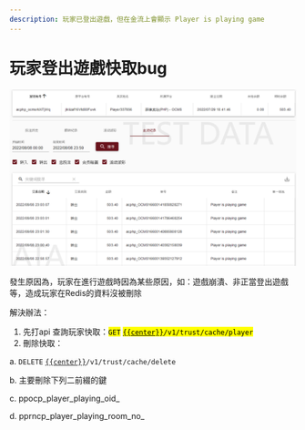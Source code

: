 ```yaml
---
description: 玩家已登出遊戲，但在金流上會顯示 Player is playing game
---
```


# 玩家登出遊戲快取bug

![客服查詢到的玩家金流狀態](<../../.gitbook/assets/image (15).png>)

發生原因為，玩家在進行遊戲時因為某些原因，如：遊戲崩潰、非正當登出遊戲等，造成玩家在Redis的資料沒被刪除



解決辦法：

1. 先打api 查詢玩家快取：<mark style="background-color:yellow;">`GET`</mark> [<mark style="background-color:yellow;">`{{center}}`</mark>](http://3.115.35.142:8090)<mark style="background-color:yellow;">`/v1/trust/cache/player`</mark>
2. 刪除快取：

&#x20;     a. `DELETE` [`{{center}}`](http://3.115.35.142:8090)`/v1/trust/cache/delete`&#x20;

&#x20;     b. 主要刪除下列二前綴的鍵&#x20;

&#x20;     c. ppocp\_player\_playing\_oid\_&#x20;

&#x20;     d. pprncp\_player\_playing\_room\_no\_

